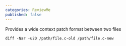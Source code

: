 ```yaml
---
categories: ReviewMe
published: false
---
```

Provides a wide context patch format between two files

``` highlight
diff -Nar -u20 /path/file.c-old /path/file.c-new
```
